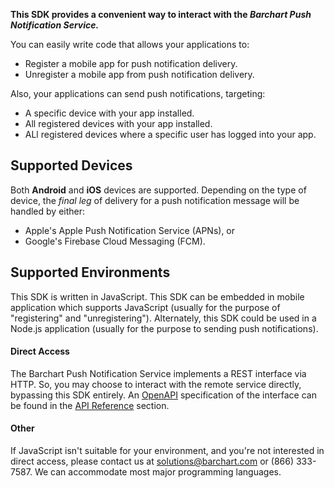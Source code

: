 **This SDK provides a convenient way to interact with the _Barchart Push Notification Service._**

You can easily write code that allows your applications to:

* Register a mobile app for push notification delivery.
* Unregister a mobile app from push notification delivery.

Also, your applications can send push notifications, targeting:

* A specific device with your app installed.
* All registered devices with your app installed.
* ALl registered devices where a specific user has logged into your app.

## Supported Devices

Both **Android** and **iOS** devices are supported. Depending on the type of device, the _final leg_ of delivery for a push notification message will be handled by either:

* Apple's Apple Push Notification Service (APNs), or
* Google's Firebase Cloud Messaging (FCM).

## Supported Environments

This SDK is written in JavaScript. This SDK can be embedded in mobile application which supports JavaScript (usually for the purpose of "registering" and "unregistering"). Alternately, this SDK could be used in a Node.js application (usually for the purpose to sending push notifications).

#### Direct Access

The Barchart Push Notification Service implements a REST interface via HTTP. So, you may choose to interact with the remote service directly, bypassing this SDK entirely. An [OpenAPI](https://www.openapis.org/) specification of the interface can be found in the [API Reference](/content/api_reference) section.

#### Other

If JavaScript isn't suitable for your environment, and you're not interested in direct access, please contact us at solutions@barchart.com or (866) 333-7587. We can accommodate most major programming languages.
